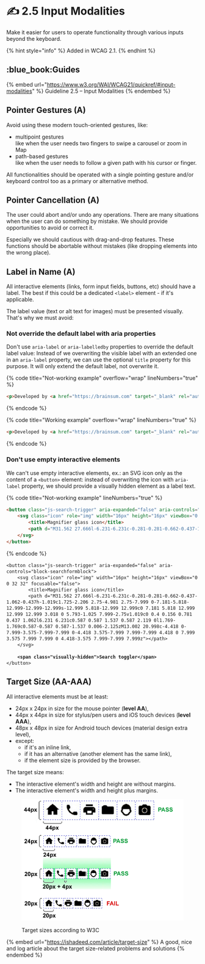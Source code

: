 # ✍ 2.5 Input Modalities

Make it easier for users to operate functionality through various inputs beyond the keyboard.

{% hint style="info" %}
Added in WCAG 2.1.
{% endhint %}

## :blue\_book:Guides

{% embed url="https://www.w3.org/WAI/WCAG21/quickref/#input-modalities" %}
Guideline 2.5 – Input Modalities
{% endembed %}

## Pointer Gestures (A)

Avoid using these modern touch-oriented gestures, like:

* multipoint gestures\
  like when the user needs two fingers to swipe a carousel or zoom in Map
* path-based gestures\
  like when the user needs to follow a given path with his cursor or finger.

All functionalities should be operated with a single pointing gesture and/or keyboard control too as a primary or alternative method.

## Pointer Cancellation (A)

The user could abort and/or undo any operations. There are many situations when the user can do something by mistake. We should provide opportunities to avoid or correct it.

Especially we should cautious with drag-and-drop features. These functions should be abortable without mistakes (like dropping elements into the wrong place).

## Label in Name (A)

All interactive elements (links, form input fields, buttons, etc) should have a label. The best if this could be a dedicated `<label>` element - if it's applicable.

The label value (text or alt text for images) must be presented visually. That's why we must avoid:

### Not override the default label with aria properties

Don't use `aria-label` or `aria-labelledby` properties to override the default label value: Instead of we overwriting the visible label with an extended one in an `aria-label` property, we can use the optional `title` property for this purpose. It will only extend the default label, not overwrite it.

{% code title="Not-working example" overflow="wrap" lineNumbers="true" %}
```html
<p>Developed by <a href="https://brainsum.com" target="_blank" rel="author noopener" aria-label="Check out developers of diginomica.com.">BRAINSUM</a>.</p>
```
{% endcode %}

{% code title="Working example" overflow="wrap" lineNumbers="true" %}
```html
<p>Developed by <a href="https://brainsum.com" target="_blank" rel="author noopener" title="Check out developers of diginomica.com.">BRAINSUM</a>.</p>
```
{% endcode %}

### Don't use empty interactive elements

We can't use empty interactive elements, ex.: an SVG icon only as the content of a `<button>` element: instead of overwriting the icon with `aria-label` property, we should provide a visually hidden element as a label text.

{% code title="Not-working example" lineNumbers="true" %}
```html
<button class="js-search-trigger" aria-expanded="false" aria-controls="block-searchformblock" aria-label="Search toggler">
    <svg class="icon" role="img" width="16px" height="16px" viewBox="0 0 32 32" focusable="false">
        <title>Magnifier glass icon</title>
        <path d="M31.562 27.666l-6.231-6.231c-0.281-0.281-0.662-0.437-1.062-0.437h-1.019c1.725-2.206 2.75-4.981 2.75-7.999 0-7.181-5.818-12.999-12.999-12.999s-12.999 5.818-12.999 12.999c0 7.181 5.818 12.999 12.999 12.999 3.018 0 5.793-1.025 7.999-2.75v1.019c0 0.4 0.156 0.781 0.437 1.062l6.231 6.231c0.587 0.587 1.537 0.587 2.119 0l1.769-1.769c0.587-0.587 0.587-1.537 0.006-2.125zM13.002 20.998c-4.418 0-7.999-3.575-7.999-7.999 0-4.418 3.575-7.999 7.999-7.999 4.418 0 7.999 3.575 7.999 7.999 0 4.418-3.575 7.999-7.999 7.999z"></path>
    </svg>
</button>
```
{% endcode %}

<pre class="language-html" data-title="Working example" data-line-numbers><code class="lang-html">&#x3C;button class="js-search-trigger" aria-expanded="false" aria-controls="block-searchformblock">
    &#x3C;svg class="icon" role="img" width="16px" height="16px" viewBox="0 0 32 32" focusable="false">
        &#x3C;title>Magnifier glass icon&#x3C;/title>
        &#x3C;path d="M31.562 27.666l-6.231-6.231c-0.281-0.281-0.662-0.437-1.062-0.437h-1.019c1.725-2.206 2.75-4.981 2.75-7.999 0-7.181-5.818-12.999-12.999-12.999s-12.999 5.818-12.999 12.999c0 7.181 5.818 12.999 12.999 12.999 3.018 0 5.793-1.025 7.999-2.75v1.019c0 0.4 0.156 0.781 0.437 1.062l6.231 6.231c0.587 0.587 1.537 0.587 2.119 0l1.769-1.769c0.587-0.587 0.587-1.537 0.006-2.125zM13.002 20.998c-4.418 0-7.999-3.575-7.999-7.999 0-4.418 3.575-7.999 7.999-7.999 4.418 0 7.999 3.575 7.999 7.999 0 4.418-3.575 7.999-7.999 7.999z">&#x3C;/path>
    &#x3C;/svg>

<strong>    &#x3C;span class="visually-hidden">Search toggler&#x3C;/span>
</strong>&#x3C;/button>
</code></pre>

## Target Size (AA-AAA)

All interactive elements must be at least:

* 24px x 24px in size for the mouse pointer (**level AA**),
* 44px x 44px in size for stylus/pen users and iOS touch devices (**level AAA**),
* 48px x 48px in size for Android touch devices (material design extra level),
* except:
  * if it's an inline link,
  * if it has an alternative (another element has the same link),
  * if the element size is provided by the browser.

The target size means:

* The interactive element's width and height are without margins.
* The interactive element's width and height plus margins.

<figure><img src="../../.gitbook/assets/pointer-target-example1-full.png" alt=""><figcaption><p>Target sizes according to W3C</p></figcaption></figure>

{% embed url="https://ishadeed.com/article/target-size" %}
A good, nice and log article about the target size-related problems and solutions
{% endembed %}

